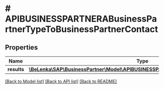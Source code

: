 # # APIBUSINESSPARTNERABusinessPartnerTypeToBusinessPartnerContact

## Properties

Name | Type | Description | Notes
------------ | ------------- | ------------- | -------------
**results** | [**\BeLenka\SAP\BusinessPartner\Model\APIBUSINESSPARTNERABusinessPartnerContactType[]**](APIBUSINESSPARTNERABusinessPartnerContactType.md) |  | [optional]

[[Back to Model list]](../../README.md#models) [[Back to API list]](../../README.md#endpoints) [[Back to README]](../../README.md)
